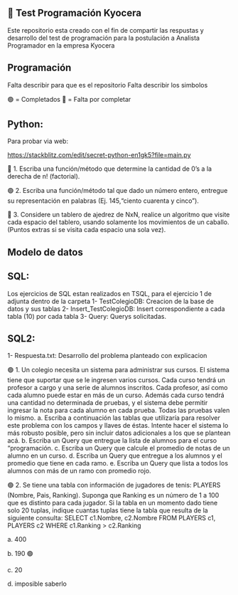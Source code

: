 
## 🚀 Test Programación Kyocera

Este repositorio esta creado con el fin de compartir las respustas y desarrollo del test de programación para la postulación a Analista Programador en la empresa Kyocera

## Programación

Falta describir para que es el repositorio
Falta describir los simbolos 

 🟢 = Completados
 🔴 = Falta por completar

## Python:
Para probar via web:

https://stackblitz.com/edit/secret-python-en1gk5?file=main.py


🔴 1. Escriba una función/método que determine la cantidad de 0’s a la derecha de n! (factorial). 

🟢 2. Escriba una función/método tal que dado un número entero, entregue su representación en palabras (Ej. 145,“ciento cuarenta y cinco”). 

🔴 3. Considere un tablero de ajedrez de NxN, realice un algoritmo que visite cada espacio del tablero, usando
solamente los movimientos de un caballo. (Puntos extras si se visita cada espacio una sola vez). 

## Modelo de datos
## SQL: 
Los ejercicios de SQL estan realizados en TSQL, para el ejercicio 1 de adjunta dentro de la carpeta
1- TestColegioDB: Creacion de la base de datos y sus tablas
2- Insert_TestColegioDB: Insert correspondiente a cada tabla (10) por cada tabla
3- Query: Querys solicitadas.

## SQL2: 
1- Respuesta.txt: Desarrollo del problema planteado con explicacion

🟢 1. Un colegio necesita un sistema para administrar sus cursos. El sistema tiene que suportar que se le ingresen
varios cursos. Cada curso tendrá un profesor a cargo y una serie de alumnos inscritos. Cada profesor, así como
cada alumno puede estar en más de un curso. Además cada curso tendrá una cantidad no determinada de
pruebas, y el sistema debe permitir ingresar la nota para cada alumno en cada prueba. Todas las pruebas valen
lo mismo.
a. Escriba a continuación las tablas que utilizaría para resolver este problema con los campos y llaves de éstas.
Intente hacer el sistema lo más robusto posible, pero sin incluir datos adicionales a los que se plantean acá.
b. Escriba un Query que entregue la lista de alumnos para el curso “programación.
c. Escriba un Query que calcule el promedio de notas de un alumno en un curso.
d. Escriba un Query que entregue a los alumnos y el promedio que tiene en cada ramo.
e. Escriba un Query que lista a todos los alumnos con más de un ramo con promedio rojo. 

🟢 2. Se tiene una tabla con información de jugadores de tenis:
PLAYERS (Nombre, Pais, Ranking). Suponga que Ranking es un número de 1 a 100 que es distinto para cada
jugador. Si la tabla en un momento dado tiene solo 20 tuplas, indique cuantas tuplas tiene la tabla que resulta
de la siguiente consulta:
SELECT c1.Nombre, c2.Nombre FROM PLAYERS c1, PLAYERS c2 WHERE c1.Ranking > c2.Ranking

a. 400

b. 190 🟢 

c. 20

d. imposible saberlo


